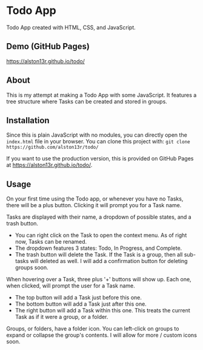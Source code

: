 # Todo App
Todo App created with HTML, CSS, and JavaScript.



## Demo (GitHub Pages)
<https://alston13r.github.io/todo/>



## About
This is my attempt at making a Todo App with some JavaScript. It features a tree structure where Tasks can be created and stored in groups.



## Installation
Since this is plain JavaScript with no modules, you can directly open the `index.html` file in your browser. You can clone this project with:
`git clone https://github.com/alston13r/todo/`

If you want to use the production version, this is provided on GitHub Pages at <https://alston13r.github.io/todo/>.



## Usage
On your first time using the Todo app, or whenever you have no Tasks, there will be a plus button. Clicking it will prompt you for a Task name.

Tasks are displayed with their name, a dropdown of possible states, and a trash button.
* You can right click on the Task to open the context menu. As of right now, Tasks can be renamed.
* The dropdown features 3 states: Todo, In Progress, and Complete.
* The trash button will delete the Task. If the Task is a group, then all sub-tasks will deleted as well. I will add a confirmation button for deleting groups soon.

When hovering over a Task, three plus '+' buttons will show up. Each one, when clicked, will prompt the user for a Task name.
* The top button will add a Task just before this one.
* The bottom button will add a Task just after this one.
* The right button will add a Task within this one. This treats the current Task as if it were a group, or a folder.

Groups, or folders, have a folder icon. You can left-click on groups to expand or collapse the group's contents. I will allow for more / custom icons soon.